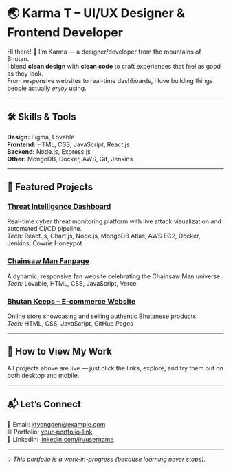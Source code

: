 # 🌏 Karma T – UI/UX Designer & Frontend Developer  

Hi there! 👋 I’m Karma — a designer/developer from the mountains of Bhutan.  
I blend **clean design** with **clean code** to craft experiences that feel as good as they look.  
From responsive websites to real-time dashboards, I love building things people actually *enjoy* using.  

---

## 🛠 Skills & Tools  
**Design:** Figma, Lovable  
**Frontend:** HTML, CSS, JavaScript, React.js  
**Backend:** Node.js, Express.js  
**Other:** MongoDB, Docker, AWS, Git, Jenkins  

---

## 🚀 Featured Projects  

### [Threat Intelligence Dashboard](https://github.com/Kanishak-xd/threat-intel)  
Real-time cyber threat monitoring platform with live attack visualization and automated CI/CD pipeline.  
*Tech:* React.js, Chart.js, Node.js, MongoDB Atlas, AWS EC2, Docker, Jenkins, Cowrie Honeypot  

### [Chainsaw Man Fanpage](https://github.com/ktyangden/chainsawman-fanpage)  
A dynamic, responsive fan website celebrating the Chainsaw Man universe.  
*Tech:* Lovable, HTML, CSS, JavaScript, Vercel  

### [Bhutan Keeps – E-commerce Website](https://github.com/Kanishak-xd/Bhutan-Keeps)  
Online store showcasing and selling authentic Bhutanese products.  
*Tech:* HTML, CSS, JavaScript, GitHub Pages  

---

## 📂 How to View My Work  
All projects above are live — just click the links, explore, and try them out on both desktop and mobile.  

---

## 📬 Let’s Connect  
📧 Email: ktyangden@example.com  
🌐 Portfolio: [your-portfolio-link](#)  
💼 LinkedIn: [linkedin.com/in/username](#)  

---

💡 *This portfolio is a work-in-progress (because learning never stops).*  
